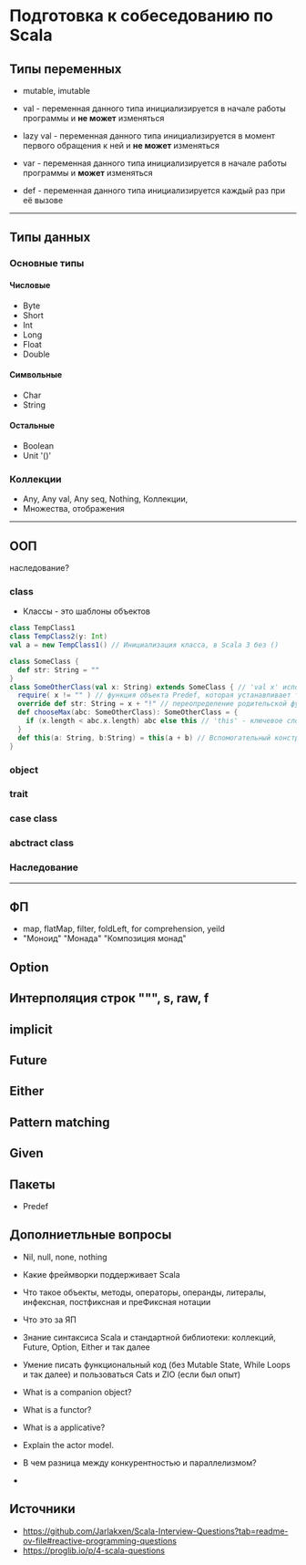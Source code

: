 # Подготовка к собеседованию по Scala

## Типы переменных
* mutable, imutable

* val - переменная данного типа инициализируется в начале работы программы и **не может** изменяться
* lazy val - переменная данного типа инициализируется в момент первого обращения к ней и **не может** изменяться
* var - переменная данного типа инициализируется в начале работы программы и **может** изменяться
* def - переменная данного типа инициализируется каждый раз при её вызове
---
## Типы данных
### Основные типы
#### Числовые
* Byte
* Short
* Int
* Long
* Float
* Double
#### Символьные 
* Char
* String
#### Остальные
* Boolean
* Unit '()'
### Коллекции
* Any, Any val, Any seq, Nothing, Коллекции, 
* Множества, отображения
---
## ООП
наследование?
### class
* Классы - это шаблоны объектов
``` Scala
class TempClass1
class TempClass2(y: Int)
val a = new TempClass1() // Инициализация класса, в Scala 3 без ()

class SomeClass {
  def str: String = ""
}
class SomeOtherClass(val x: String) extends SomeClass { // 'val x' используется чтобы объявить переменную, к которой можно будет получать доступ извне класса (см. chooseMax)
  require( x != "" ) // функция объекта Predef, которая устанавливает требования к инициализации класса переменной
  override def str: String = x + "!" // переопределение родительской функции
  def chooseMax(abc: SomeOtherClass): SomeOtherClass = {
    if (x.length < abc.x.length) abc else this // 'this' - ключевое слово обращения к экземпляру данного класса
  }
  def this(a: String, b:String) = this(a + b) // Вспомогательный конструктор, который позволяет инициализировать данный класс через 2 переменные
}
```
### object

### trait
### case class
### abctract class
### Наследование
---
## ФП
* map, flatMap, filter, foldLeft, for comprehension, yeild
* "Моноид" "Монада" "Композиция монад"
## Option
## Интерполяция строк """, s, raw, f

## implicit
## Future
## Either
## Pattern matching
## Given
## Пакеты
* Predef


## Дополниетльные вопросы
* Nil, null, none, nothing
* Какие фреймворки поддерживает Scala
* Что такое объекты, методы, операторы, операнды, литералы, инфексная, постфиксная и преФиксная нотации
* Что это за ЯП


* Знание синтаксиса Scala и стандартной библиотеки: коллекций, Future, Option, Either и так далее
* Умение писать функциональный код (без Mutable State, While Loops и так далее) и пользоваться Cats и ZIO (если был опыт)
* What is a companion object?
* What is a functor?
* What is a applicative?
* Explain the actor model.
*  В чем разница между конкурентностью и параллелизмом?
*  


## Источники
* https://github.com/Jarlakxen/Scala-Interview-Questions?tab=readme-ov-file#reactive-programming-questions
* https://proglib.io/p/4-scala-questions
